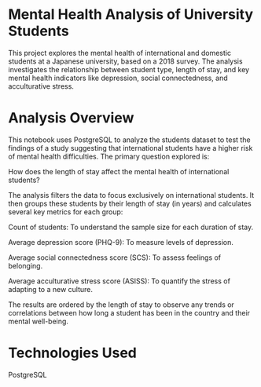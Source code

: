 # Mental Health Analysis of University Students

This project explores the mental health of international and domestic students at a Japanese university, based on a 2018 survey. The analysis investigates the relationship between student type, length of stay, and key mental health indicators like depression, social connectedness, and acculturative stress.

# Analysis Overview

This notebook uses PostgreSQL to analyze the students dataset to test the findings of a study suggesting that international students have a higher risk of mental health difficulties. The primary question explored is:


How does the length of stay affect the mental health of international students?

The analysis filters the data to focus exclusively on international students. It then groups these students by their length of stay (in years) and calculates several key metrics for each group:

Count of students: To understand the sample size for each duration of stay.

Average depression score (PHQ-9): To measure levels of depression.

Average social connectedness score (SCS): To assess feelings of belonging.

Average acculturative stress score (ASISS): To quantify the stress of adapting to a new culture.

The results are ordered by the length of stay to observe any trends or correlations between how long a student has been in the country and their mental well-being.

# Technologies Used

PostgreSQL
